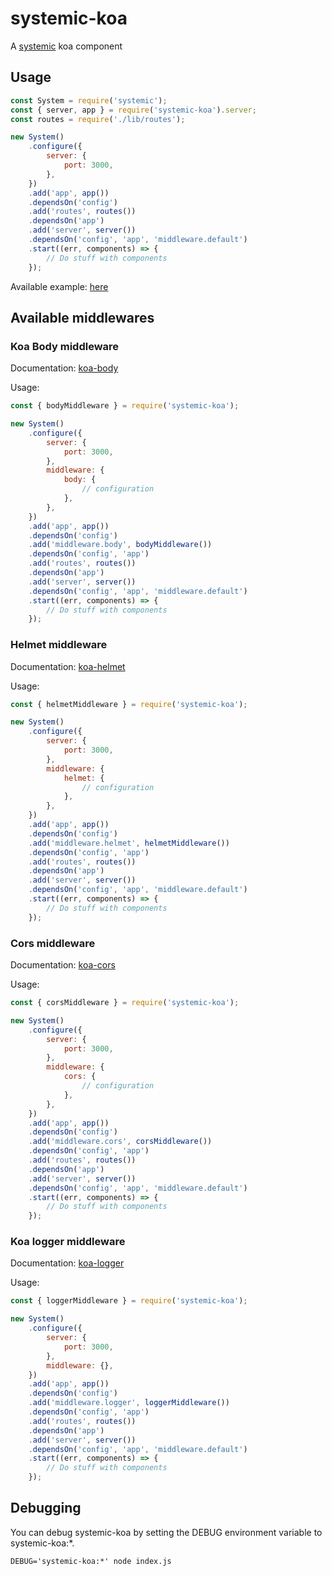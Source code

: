 # systemic-koa

A [systemic](https://github.com/guidesmiths/systemic) koa component

## Usage

```js
const System = require('systemic');
const { server, app } = require('systemic-koa').server;
const routes = require('./lib/routes');

new System()
	.configure({
		server: {
			port: 3000,
		},
	})
	.add('app', app())
	.dependsOn('config')
	.add('routes', routes())
	.dependsOn('app')
	.add('server', server())
	.dependsOn('config', 'app', 'middleware.default')
	.start((err, components) => {
		// Do stuff with components
	});
```

Available example: [here](https://github.com/rrequero/systemic-koa/tree/master/example)

## Available middlewares

### Koa Body middleware

Documentation: [koa-body](https://github.com/dlau/koa-body#koa-body--)

Usage:

```js
const { bodyMiddleware } = require('systemic-koa');

new System()
	.configure({
		server: {
			port: 3000,
		},
		middleware: {
			body: {
				// configuration
			},
		},
	})
	.add('app', app())
	.dependsOn('config')
	.add('middleware.body', bodyMiddleware())
	.dependsOn('config', 'app')
	.add('routes', routes())
	.dependsOn('app')
	.add('server', server())
	.dependsOn('config', 'app', 'middleware.default')
	.start((err, components) => {
		// Do stuff with components
	});
```

### Helmet middleware

Documentation: [koa-helmet](https://github.com/venables/koa-helmet#readme)

Usage:

```js
const { helmetMiddleware } = require('systemic-koa');

new System()
	.configure({
		server: {
			port: 3000,
		},
		middleware: {
			helmet: {
				// configuration
			},
		},
	})
	.add('app', app())
	.dependsOn('config')
	.add('middleware.helmet', helmetMiddleware())
	.dependsOn('config', 'app')
	.add('routes', routes())
	.dependsOn('app')
	.add('server', server())
	.dependsOn('config', 'app', 'middleware.default')
	.start((err, components) => {
		// Do stuff with components
	});
```

### Cors middleware

Documentation: [koa-cors](https://github.com/koajs/cors#koacors)

Usage:

```js
const { corsMiddleware } = require('systemic-koa');

new System()
	.configure({
		server: {
			port: 3000,
		},
		middleware: {
			cors: {
				// configuration
			},
		},
	})
	.add('app', app())
	.dependsOn('config')
	.add('middleware.cors', corsMiddleware())
	.dependsOn('config', 'app')
	.add('routes', routes())
	.dependsOn('app')
	.add('server', server())
	.dependsOn('config', 'app', 'middleware.default')
	.start((err, components) => {
		// Do stuff with components
	});
```

### Koa logger middleware

Documentation: [koa-logger](https://github.com/koajs/logger#koa-logger)

Usage:

```js
const { loggerMiddleware } = require('systemic-koa');

new System()
	.configure({
		server: {
			port: 3000,
		},
		middleware: {},
	})
	.add('app', app())
	.dependsOn('config')
	.add('middleware.logger', loggerMiddleware())
	.dependsOn('config', 'app')
	.add('routes', routes())
	.dependsOn('app')
	.add('server', server())
	.dependsOn('config', 'app', 'middleware.default')
	.start((err, components) => {
		// Do stuff with components
	});
```

## Debugging

You can debug systemic-koa by setting the DEBUG environment variable to systemic-koa:\*.

```
DEBUG='systemic-koa:*' node index.js
```
